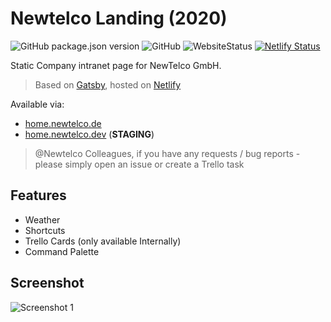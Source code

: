 # Newtelco Landing (2020)

![GitHub package.json version](https://img.shields.io/github/package-json/v/ndom91/gatsby-landing?color=%2367b246&style=flat-square)
![GitHub](https://img.shields.io/github/license/ndom91/gatsby-landing?color=%2367b246&style=flat-square)
![WebsiteStatus](https://img.shields.io/website?down_message=offline&label=status&style=flat-square&up_color=%2367b246&up_message=online&url=https%3A%2F%2Fhome.newtelco.de)
[![Netlify Status](https://api.netlify.com/api/v1/badges/febd2a9f-320b-4b54-9677-37b67e512ba4/deploy-status)](https://app.netlify.com/sites/cocky-morse-dbac53/deploys)

Static Company intranet page for NewTelco GmbH. 

> Based on [Gatsby](https://gatsbyjs.org), hosted on [Netlify](https://netlify.com)

Available via:  
- [home.newtelco.de](https://home.newtelco.de)  
- [home.newtelco.dev](https://home.newtelco.dev) (**STAGING**)  

> @Newtelco Colleagues, if you have any requests / bug reports - please simply open an issue or create a Trello task

## Features

- Weather
- Shortcuts
- Trello Cards (only available Internally)
- Command Palette

## Screenshot

![Screenshot 1](https://i.imgur.com/YvIyByd.png)
